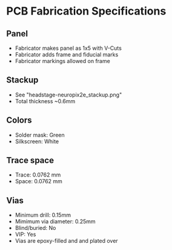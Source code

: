 # PCB Fabrication Specifications

## Panel
- Fabricator makes panel as 1x5 with V-Cuts
- Fabricator adds frame and fiducial marks
- Fabricator markings allowed on frame

## Stackup
- See "headstage-neuropix2e_stackup.png"
- Total thickness ~0.6mm

## Colors
- Solder mask: Green
- Silkscreen: White

## Trace space
- Trace: 0.0762 mm
- Space: 0.0762 mm

## Vias
- Minimum drill: 0.15mm
- Mimimum via diameter: 0.25mm
- Blind/buried: No
- VIP: Yes
- Vias are epoxy-filled and and plated over





